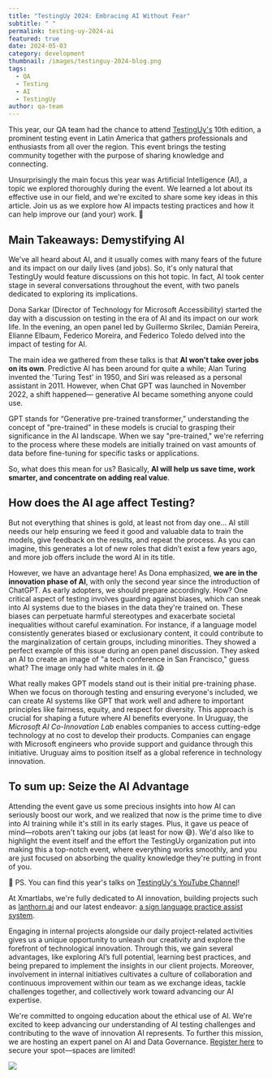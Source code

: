 ```yaml
---
title: "TestingUy 2024: Embracing AI Without Fear"
subtitle: " "
permalink: testing-uy-2024-ai
featured: true
date: 2024-05-03
category: development
thumbnail: /images/testinguy-2024-blog.png
tags:
  - QA
  - Testing
  - AI
  - TestingUy
author: qa-team
---
```

This year, our QA team had the chance to attend [TestingUy's](https://testinguy.org/) 10th edition, a prominent testing event in Latin America that gathers professionals and enthusiasts from all over the region. This event brings the testing community together with the purpose of sharing knowledge and connecting.

Unsurprisingly the main focus this year was Artificial Intelligence (AI), a topic we explored thoroughly during the event. We learned a lot about its effective use in our field, and we're excited to share some key ideas in this article. Join us as we explore how AI impacts testing practices and how it can help improve our (and your) work. 🚀

## Main Takeaways: Demystifying AI

We've all heard about AI, and it usually comes with many fears of the future and its impact on our daily lives (and jobs). So, it's only natural that TestingUy would feature discussions on this hot topic. In fact, AI took center stage in several conversations throughout the event, with two panels dedicated to exploring its implications.

Dona Sarkar (Director of Technology for Microsoft Accessibility) started the day with a discussion on testing in the era of AI and its impact on our work life. In the evening, an open panel led by Guillermo Skrilec, Damián Pereira, Elianne Elbaum, Federico Moreira, and Federico Toledo delved into the impact of testing for AI.

The main idea we gathered from these talks is that **AI won't take over jobs on its own**. Predictive AI has been around for quite a while; Alan Turing invented the 'Turing Test' in 1950, and Siri was released as a personal assistant in 2011. However, when Chat GPT was launched in November 2022, a shift happened— generative AI became something anyone could use.

GPT stands for “Generative pre-trained transformer,” understanding the concept of "pre-trained" in these models is crucial to grasping their significance in the AI landscape. When we say "pre-trained," we're referring to the process where these models are initially trained on vast amounts of data before fine-tuning for specific tasks or applications.

So, what does this mean for us? Basically, **AI will help us save time, work smarter, and concentrate on adding real value**.

## How does the AI age affect Testing?

But not everything that shines is gold, at least not from day one… AI still needs our help ensuring we feed it good and valuable data to train the models, give feedback on the results, and repeat the process. As you can imagine, this generates a lot of new roles that didn’t exist a few years ago, and more job offers include the word AI in its title.

However, we have an advantage here! As Dona emphasized, **we are in the innovation phase of AI**, with only the second year since the introduction of ChatGPT. As early adopters, we should prepare accordingly. How? One critical aspect of testing involves guarding against biases, which can sneak into AI systems due to the biases in the data they're trained on. These biases can perpetuate harmful stereotypes and exacerbate societal inequalities without careful examination. For instance, if a language model consistently generates biased or exclusionary content, it could contribute to the marginalization of certain groups, including minorities. They showed a perfect example of this issue during an open panel discussion. They asked an AI to create an image of "a tech conference in San Francisco," guess what? The image only had white males in it. 😱

What really makes GPT models stand out is their initial pre-training phase. When we focus on thorough testing and ensuring everyone's included, we can create AI systems like GPT that work well and adhere to important principles like fairness, equity, and respect for diversity. This approach is crucial for shaping a future where AI benefits everyone. In Uruguay, the *Microsoft AI Co-Innovation Lab* enables companies to access cutting-edge technology at no cost to develop their products. Companies can engage with Microsoft engineers who provide support and guidance through this initiative. Uruguay aims to position itself as a global reference in technology innovation.

## To sum up: Seize the AI Advantage

Attending the event gave us some precious insights into how AI can seriously boost our work, and we realized that now is the prime time to dive into AI training while it's still in its early stages. Plus, it gave us peace of mind—robots aren't taking our jobs (at least for now 😅). We'd also like to highlight the event itself and the effort the TestingUy organization put into making this a top-notch event, where everything works smoothly, and you are just focused on absorbing the quality knowledge they're putting in front of you.

👀﻿ PS. You can find this year's talks on [TestingUy's YouTube Channel](https://www.youtube.com/c/TestingUy)!

At Xmartlabs, we're fully dedicated to AI innovation, building projects such as [lanthorn.ai](http://lanthorn.ai/) and our latest endeavor: [a sign language practice assist system](https://blog.xmartlabs.com/blog/machine-learning-sign-language-recognition/).

Engaging in internal projects alongside our daily project-related activities gives us a unique opportunity to unleash our creativity and explore the forefront of technological innovation. Through this, we gain several advantages, like exploring AI’s full potential, learning best practices, and being prepared to implement the insights in our client projects. Moreover, involvement in internal initiatives cultivates a culture of collaboration and continuous improvement within our team as we exchange ideas, tackle challenges together, and collectively work toward advancing our AI expertise.

We're committed to ongoing education about the ethical use of AI. We're excited to keep advancing our understanding of AI testing challenges and contributing to the wave of innovation AI represents. To further this mission, we are hosting an expert panel on AI and Data Governance. [Register here](https://lu.ma/wuajojk8) to secure your spot—spaces are limited!

![](/images/linkedin-google-forms-1.2.png)